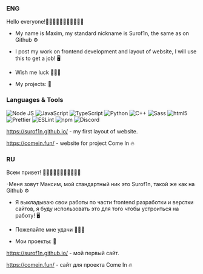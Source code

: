 ### ENG
Hello everyone!👋👋🏻👋🏿👋🏼👋🏽👋🏾

- My name is Maxim, my standard nickname is Surof1n, the same as on Github ⚙

- I post my work on frontend development and layout of website, I will use this to get a job! 🖥

- Wish me luck 🤞🐱‍👤

- My projects: 📖

### Languages & Tools
<img alt="Node JS" src="https://img.shields.io/badge/-Node%20JS-43853d?style=flat-square&logo=Node.js&logoColor=white" /> <img alt="JavaScript" src="https://img.shields.io/badge/-JavaScript-edb200?style=flat-square&logo=javascript&logoColor=white" /> <img alt="TypeScript" src="https://img.shields.io/badge/-TypeScript-235a96?style=flat-square&logo=typescript&logoColor=white" /> <img alt="Python" src="https://img.shields.io/badge/-Python-397ab2?style=flat-square&logo=Python&logoColor=white" /> <img alt="C++" src="https://img.shields.io/badge/-C++-6294cb?style=flat-square&logo=C%2B%2B&logoColor=white" /> <img alt="Sass" src="https://img.shields.io/badge/-Sass-CC6699?style=flat-square&logo=sass&logoColor=white" /> <img alt="html5" src="https://img.shields.io/badge/-HTML5-E34F26?style=flat-square&logo=html5&logoColor=white" /> <img alt="Prettier" src="https://img.shields.io/badge/-Prettier-1a2b34?style=flat-square&logo=prettier&logoColor=white" /> <img alt="ESLint" src="https://img.shields.io/badge/-ESLint-6c6cdf?style=flat-square&logo=ESLint&logoColor=white" /> <img alt="npm" src="https://img.shields.io/badge/-NPM-CB3837?style=flat-square&logo=npm&logoColor=white" /> <img alt="Discord" src="https://img.shields.io/badge/-Discord-36393F?style=flat-square&logo=discord&logoColor=white" />


https://surof1n.github.io/ - my first layout of website.

https://comein.fun/ - website for project Come In 🔥

### RU

Всем привет! 👋👋🏻👋🏿👋🏼👋🏽👋🏾

-Меня зовут Максим, мой стандартный ник это Surof1n, такой же как на Github ⚙

- Я выкладываю свои работы по части frontend разработки и верстки сайтов, я буду использовать это для того чтобы устроиться на работу! 🖥

- Пожелайте мне удачи  🤞🐱‍👤

- Мои проекты: 📖

https://surof1n.github.io/ - мой первый сайт.

https://comein.fun/ - сайт для проекта Come In 🔥
